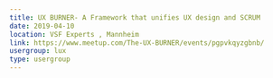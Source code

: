 ```yaml
---
title: UX BURNER- A Framework that unifies UX design and SCRUM
date: 2019-04-10
location: VSF Experts , Mannheim
link: https://www.meetup.com/The-UX-BURNER/events/pgpvkqyzgbnb/
usergroup: lux
type: usergroup
---
```

